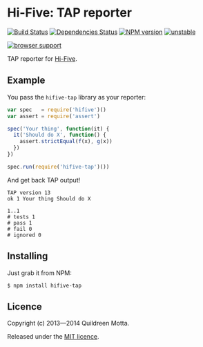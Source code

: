 Hi-Five: TAP reporter
=====================

[![Build Status](https://travis-ci.org/hifivejs/hifive-tap.png)](https://travis-ci.org/hifivejs/hifive-tap)
[![Dependencies Status](https://david-dm.org/hifivejs/hifive-tap.png)](https://david-dm.org/hifivejs/hifive-tap.png)
[![NPM version](https://badge.fury.io/js/hifive-tap.png)](http://badge.fury.io/js/hifive-tap)
[![unstable](http://hughsk.github.io/stability-badges/dist/unstable.svg)](http://github.com/hughsk/stability-badges)

[![browser support](http://ci.testling.com/hifivejs/hifive-tap.png)](http://ci.testling.com/hifivejs/hifive-tap)

TAP reporter for [Hi-Five](https://github.com/hifivejs/hifive).


## Example

You pass the `hifive-tap` library as your reporter:

```js
var spec   = require('hifive')()
var assert = require('assert')

spec('Your thing', function(it) {
  it('Should do X', function() {
    assert.strictEqual(f(x), g(x))
  })
})

spec.run(require('hifive-tap')())
```

And get back TAP output!

```text
TAP version 13
ok 1 Your thing Should do X

1..1
# tests 1
# pass 1
# fail 0
# ignored 0
```


## Installing

Just grab it from NPM:

    $ npm install hifive-tap
    
    
## Licence

Copyright (c) 2013—2014 Quildreen Motta.

Released under the [MIT licence](https://github.com/hifivejs/hifive-tap/blob/master/LICENCE).

